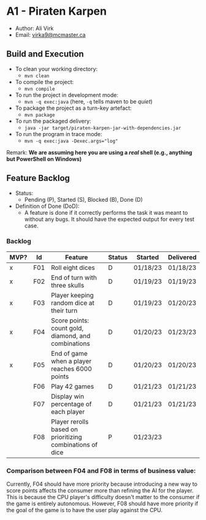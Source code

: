 # A1 - Piraten Karpen

  * Author: Ali Virk
  * Email: virka9@mcmaster.ca

## Build and Execution

  * To clean your working directory:
    * `mvn clean`
  * To compile the project:
    * `mvn compile`
  * To run the project in development mode:
    * `mvn -q exec:java` (here, `-q` tells maven to be _quiet_)
  * To package the project as a turn-key artefact:
    * `mvn package`
  * To run the packaged delivery:
    * `java -jar target/piraten-karpen-jar-with-dependencies.jar`
  * To run the program in trace mode:
    * `mvn -q exec:java -Dexec.args="log"`

Remark: **We are assuming here you are using a _real_ shell (e.g., anything but PowerShell on Windows)**

## Feature Backlog

 * Status: 
   * Pending (P), Started (S), Blocked (B), Done (D)
 * Definition of Done (DoD):
   * A feature is done if it correctly performs the task it was meant to without any bugs. It should have the expected output for every test case.

### Backlog 

| MVP? | Id  | Feature                                                   | Status | Started  | Delivered |
|------|-----|-----------------------------------------------------------|--------|----------|-----------|
| x    | F01 | Roll eight dices                                          | D      | 01/18/23 | 01/18/23  |
| x    | F02 | End of turn with three skulls                             | D      | 01/19/23 | 01/19/23  |
| x    | F03 | Player keeping random dice at their turn                  | D      | 01/19/23 | 01/20/23  |
| x    | F04 | Score points: count gold, diamond, and combinations       | D      | 01/20/23 | 01/23/23  |
| x    | F05 | End of game when a player reaches 6000 points             | D      | 01/20/23 | 01/20/23  |
|      | F06 | Play 42 games                                             | D      | 01/21/23 | 01/21/23  |
|      | F07 | Display win percentage of each player                     | D      | 01/21/23 | 01/21/23  |
|      | F08 | Player rerolls based on prioritizing combinations of dice | P      | 01/23/23 |           |

### Comparison between F04 and F08 in terms of business value: 

Currently, F04 should have more priority because introducing a new way to score points affects the consumer more than refining the AI for the player. This is because the CPU player's difficulty doesn't matter to the consumer if the game is entirely autonomous. However, F08 should have more priority if the goal of the game is to have the user play against the CPU.

